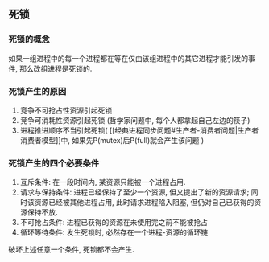 ## 死锁
### 死锁的概念
如果一组进程中的每一个进程都在等在仅由该组进程中的其它进程才能引发的事件, 那么改组进程是死锁的.

### 死锁产生的原因
1. 竞争不可抢占性资源引起死锁
2. 竞争可消耗性资源引起死锁 (哲学家问题中, 每个人都拿起自己左边的筷子)
3. 进程推进顺序不当引起死锁( [[经典进程同步问题#生产者-消费者问题|生产者消费者模型]]中, 如果先P(mutex)后P(full)就会产生该问题 )

### 死锁产生的四个必要条件
1. 互斥条件: 在一段时间内, 某资源只能被一个进程占用.
2. 请求与保持条件: 进程已经保持了至少一个资源, 但又提出了新的资源请求; 同时该资源已经被其他进程占用, 此时请求进程陷入阻塞, 但仍对自己已获得的资源保持不放.
3. 不可抢占条件: 进程已获得的资源在未使用完之前不能被抢占
4. 循环等待条件: 发生死锁时, 必然存在一个进程-资源的循环链

破坏上述任意一个条件, 死锁都不会产生.